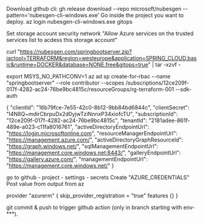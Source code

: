 Download github cli:
gh release download --repo microsoft/nubesgen --pattern='nubesgen-cli-windows.exe'
Go inside the project you want to deploy.
az login
nubesgen-cli-windows.exe gitops

Set storage account security network "Allow Azure services on the trusted services list to acdess this storage account"


curl "https://nubesgen.com/springbootserver.zip?iactool=TERRAFORM&region=westeurope&application=SPRING_CLOUD.basic&runtime=DOCKER&database=NONE.free&gitops=true" | tar -xzvf -

export MSYS_NO_PATHCONV=1
az ad sp create-for-rbac --name "springbootserver" --role contributor --scopes /subscriptions/12ce209f-017f-4282-ac24-76be9bc4815c/resourceGroups/rg-terraform-001 --sdk-auth

{
"clientId": "16b79fce-7e55-42c0-8b12-9bb84bd6844c",
"clientSecret": "I4N8Q~mdirCbrpuDx2d0yjwTziNnnxP34xiofcTU",
"subscriptionId": "12ce209f-017f-4282-ac24-76be9bc4815c",
"tenantId": "2181adee-861f-489e-a023-c11fa8016761",
"activeDirectoryEndpointUrl": "https://login.microsoftonline.com",
"resourceManagerEndpointUrl": "https://management.azure.com/",
"activeDirectoryGraphResourceId": "https://graph.windows.net/",
"sqlManagementEndpointUrl": "https://management.core.windows.net:8443/",
"galleryEndpointUrl": "https://gallery.azure.com/",
"managementEndpointUrl": "https://management.core.windows.net/"
}


go to github - project - settings - secrets
Create "AZURE_CREDENTIALS"
Post value from output from az 

provider "azurerm" {
skip_provider_registration = "true"
features {}
}

git commit & push to trigger github action (only in branch starting with env-***).


